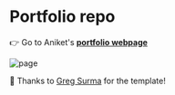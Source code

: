 ﻿# Portfolio repo

👉 Go to Aniket's **[portfolio webpage](https://anik8gupta.github.io/)**

![page](https://github.com/anik8gupta/anik8gupta.github.io/blob/master/page.png)


🙏 Thanks to [Greg Surma](https://gsurma.github.io/) for the template!
